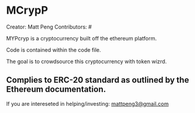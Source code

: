 # MCrypP

Creator: Matt Peng
Contributors: #

MYPcryp is a cryptocurrency built off the ethereum platform.

Code is contained within the code file.

The goal is to crowdsource this cryptocurrency with token wizrd.

Complies to ERC-20 standard as outlined by the Ethereum documentation.
------------------------------------------------------------------------
If you are intereseted in helping/investing: mattpeng3@gmail.com
